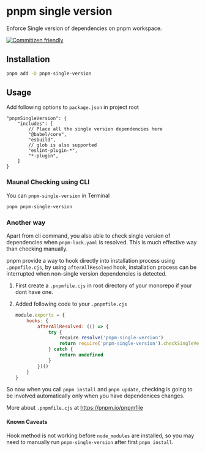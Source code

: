 # pnpm single version

Enforce Single version of dependencies on pnpm workspace.

[![Commitizen friendly](https://img.shields.io/badge/commitizen-friendly-brightgreen.svg)](http://commitizen.github.io/cz-cli/)

## Installation

```bash
pnpm add -D pnpm-single-version
```

## Usage

Add following options to `package.json` in project root

```json5
"pnpmSingleVersion": {
    "includes": [
        // Place all the single version dependencies here
        "@babel/core",
        "esbuild",
        // glob is also supported
        "eslint-plugin-*",
        "*-plugin",
    ]
}
```

### Maunal Checking using CLI

You can `pnpm-single-version` in Terminal

```bash
pnpm pnpm-single-version
```

### Another way

Apart from cli command, you also able to check single version of dependencies when `pnpm-lock.yaml` is resolved. This is much effective way than checking manually.

pnpm provide a way to hook directly into installation process using `.pnpmfile.cjs`, by using `afterAllResolved` hook, installation process can be interrupted when non-single version dependencies is detected.

1. First create a `.pnpmfile.cjs` in root directory of your monorepo if your dont have one.

2. Added following code to your `.pnpmfile.cjs`
   
   ```js
   module.exports = {
       hooks: {
           afterAllResolved: (() => {
               try {
                   require.resolve('pnpm-single-version')
                   return require('pnpm-single-version').checkSingleVersion
               } catch {
                   return undefined
               }
           })()
       }
   }
   ```

So now when you call `pnpm install` and `pnpm update`, checking is going to be involved automatically only when you have dependenices changes.

More about `.pnpmfile.cjs` at https://pnpm.io/pnpmfile

#### Known Caveats

Hook method is not working before `node_modules` are installed, so you may need to manually run `pnpm-single-version` after first `pnpm install`.
